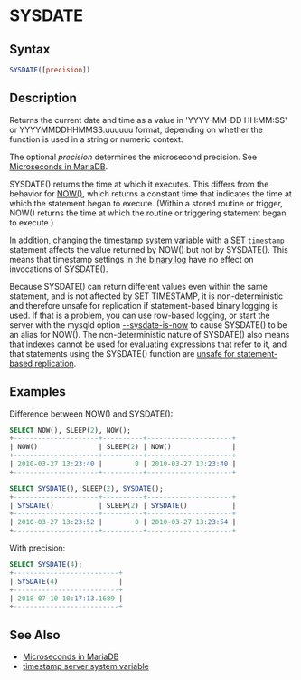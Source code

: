 # SYSDATE

## Syntax

```sql
SYSDATE([precision])
```

## Description

Returns the current date and time as a value in 'YYYY-MM-DD HH:MM:SS'
or YYYYMMDDHHMMSS.uuuuuu format, depending on whether the function is
used in a string or numeric context.

The optional <em>precision</em> determines the microsecond precision. See [Microseconds in MariaDB](/built-in-functions/date-time-functions/microseconds-in-mariadb/).

SYSDATE() returns the time at which it executes. This differs from the
behavior for [NOW()](/built-in-functions/date-time-functions/now/), which returns a constant time that indicates the
time at which the statement began to execute. (Within a stored routine
or trigger, NOW() returns the time at which the routine or triggering
statement began to execute.)

In addition, changing the [timestamp system variable](/kb/en/server-system-variables/#timestamp) with a [SET](/sql-statements-structure/sql-statements/administrative-sql-statements/set-commands/set/) `timestamp` statement affects the value returned by
NOW() but not by SYSDATE(). This means that timestamp settings in the
[binary log](/mariadb-administration/server-monitoring-logs/binary-log/) have no effect on invocations of SYSDATE().

Because SYSDATE() can return different values even within the same
statement, and is not affected by SET TIMESTAMP, it is
non-deterministic and therefore unsafe for replication if
statement-based binary logging is used. If that is a problem, you can
use row-based logging, or start the server with the mysqld option [--sysdate-is-now](/kb/en/mysqld-options/#-sysdate-is-now) to cause SYSDATE() to be an alias for NOW(). The non-deterministic nature of SYSDATE() also means that indexes cannot be used for evaluating expressions that refer to it, and that statements using the SYSDATE() function are [unsafe for statement-based replication](/kb/en/unsafe-statements-for-replication/).

## Examples

Difference between NOW() and SYSDATE():

```sql
SELECT NOW(), SLEEP(2), NOW();
+---------------------+----------+---------------------+
| NOW()               | SLEEP(2) | NOW()               |
+---------------------+----------+---------------------+
| 2010-03-27 13:23:40 |        0 | 2010-03-27 13:23:40 |
+---------------------+----------+---------------------+

SELECT SYSDATE(), SLEEP(2), SYSDATE();
+---------------------+----------+---------------------+
| SYSDATE()           | SLEEP(2) | SYSDATE()           |
+---------------------+----------+---------------------+
| 2010-03-27 13:23:52 |        0 | 2010-03-27 13:23:54 |
+---------------------+----------+---------------------+
```

With precision:

```sql
SELECT SYSDATE(4);
+--------------------------+
| SYSDATE(4)               |
+--------------------------+
| 2018-07-10 10:17:13.1689 |
+--------------------------+
```

## See Also

- [Microseconds in MariaDB](/built-in-functions/date-time-functions/microseconds-in-mariadb/)
- [timestamp server system variable](/kb/en/server-system-variables/#timestamp)